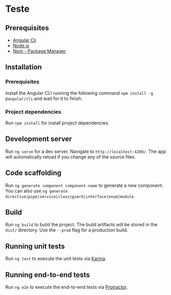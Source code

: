 # Teste

## Prerequisites
- [Angular Cli](https://github.com/angular/angular-cli)
- [Node.js](https://nodejs.org/en/)
- [Npm - Package Manager](https://www.npmjs.com)

## Installation

### Prerequisites
Install the Angular CLI running the following command `npm install -g @angular/cli` and wait for it to finish.

### Project dependencies
Run `npm install` for install project dependencies.

## Development server

Run `ng serve` for a dev server. Navigate to `http://localhost:4200/`. The app will automatically reload if you change any of the source files.

## Code scaffolding

Run `ng generate component component-name` to generate a new component. You can also use `ng generate directive|pipe|service|class|guard|interface|enum|module`.

## Build

Run `ng build` to build the project. The build artifacts will be stored in the `dist/` directory. Use the `--prod` flag for a production build.

## Running unit tests

Run `ng test` to execute the unit tests via [Karma](https://karma-runner.github.io).

## Running end-to-end tests

Run `ng e2e` to execute the end-to-end tests via [Protractor](http://www.protractortest.org/).
